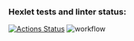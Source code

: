 ### Hexlet tests and linter status:
[![Actions Status](https://github.com/siderai/python-project-lvl2/workflows/hexlet-check/badge.svg)](https://github.com/siderai/python-project-lvl2/actions)
![workflow](https://github.com/siderai/gendiff/actions/workflows/github-actions.yml/badge.svg)
